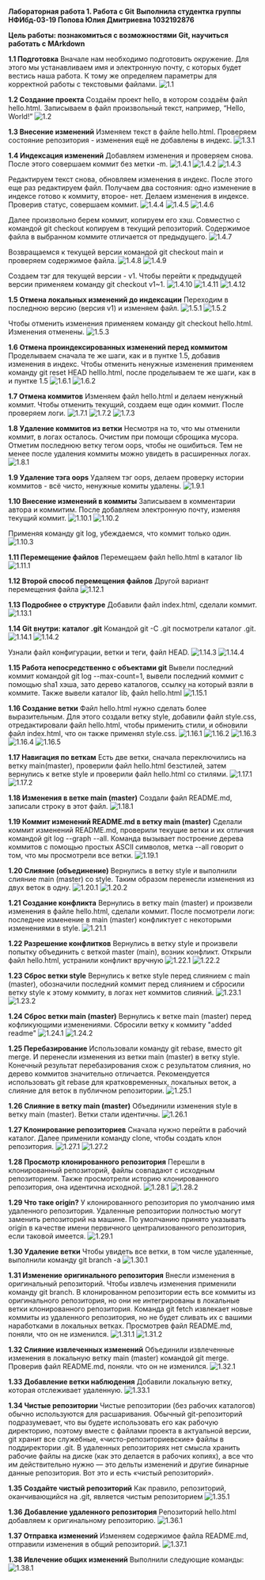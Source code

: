 **Лабораторная  работа 1. Работа с Git** 
**Выполнила студентка группы НФИбд-03-19 Попова Юлия Дмитриевна 1032192876** 

**Цель работы: познакомиться с возможностями Git, научиться работать с MArkdown**

**1.1 Подготовка** 
Вначале нам необходимо подготовить окружение. Для этого мы устанавливаем имя и электронную почту, с которых будет вестись наша работа. К тому же определяем параметры для корректной работы с текстовыми файлами.
![1.1](1.1.jpg "1_1")


**1.2 Создание проекта**
Создаём проект hello, в котором создаём файл hello.html. Записываем в файл произвольный текст, например, “Hello, World!”
![1.2](1.2.jpg "1_2")

**1.3 Внесение изменений**
Изменяем текст в файле hello.html. Проверяем состояние репозитория - изменения ещё не добавлены в индекс.
![1.3.1](1.3.jpg "1_3_1")


**1.4 Индексация изменений**
Добавляем изменения и проверяем снова. После этого совершаем коммит без метки -m.
![1.4.1](1.4.jpg "1_4_1")
![1.4.2](1.4.2.jpg "1_4_2")
![1.4.3](1.4.3jpg "1_4_3")

Редактируем текст снова, обновляем изменения в индекс. После этого еще раз редактируем файл. Получаем два состояния: одно изменение в индексе готово к коммиту, второе- нет. Делаем изменения в индексе. Проверив статус, совершаем коммит.
![1.4.4](1.4.4jpg "1_4_4")
![1.4.5](1.4.5.jpg "1_4_5")
![1.4.6](1.4.6.jpg "1_4_6")

Далее произвольно берем коммит, копируем его хэш. Совместно с командой git checkout копируем в текущий репозиторий. Содержимое файла в выбранном коммите отличается от предыдущего.
![1.4.7](1.4.6b.jpg "1_4_7")

Возвращаемся к текущей версии командой git checkout main и проверяем содержимое файла.
![1.4.8](1.4.7.jpg "1_4_8")
![1.4.9](1.4.8.jpg "1_4_9")

Создаем тэг для текущей версии - v1. Чтобы перейти к предыдущей версии применяем команду git checkout v1~1.
![1.4.10](1.4.8b.jpg "1_4_10")
![1.4.11](1.4.9.jpg "1_4_11")
![1.4.12](1.4.9b.jpg "1_4_12")

**1.5 Отмена локальных изменений до индексации**
Переходим в последнюю версию (версия v1) и изменяем файл.
![1.5.1](1.5.jpg "1_5_1")
![1.5.2](1.5.1.jpg "1_5_2")

Чтобы отменить изменения применяем команду git checkout hello.html. Изменения отменены.
![1.5.3](1.5.2.jpg "1_5_3")

**1.6 Отмена проиндексированных изменений перед коммитом**
Проделываем сначала те же шаги, как и в пунтке 1.5, добавив изменения в индекс. Чтобы отменить ненужные изменения применяем команду git reset HEAD helllo.html, после проделываем те же шаги, как в и пунтке 1.5
![1.6.1](1.6.jpg "1_6_1")
![1.6.2](1.6.1.jpg "1_6_2")

**1.7 Отмена коммитов**
Изменяем файл hello.html и делаем ненужный коммит. Чтобы отменить текущий, создаем еще один коммит. После проверяем логи.
![1.7.1](1.7.jpg "1_7_1")
![1.7.2](1.7.1.jpg "1_7_2")
![1.7.3](1.7.2.jpg "1_7_3")

**1.8 Удаление коммитов из ветки**
Несмотря на то, что мы отменили коммит, в логах осталось. Очистим при помощи сброщика мусора. Отметим последнюю ветку тегом oops, чтобы не ошибиться. Тем не менее после удаления коммиты можно увидеть в расширенных логах.
![1.8.1](1.8.jpg "1_8_1")

**1.9 Удаление тэга oops**
Удаляем тэг oops, делаем проверку истории коммитов - всё чисто, ненужные комиты удалены.
![1.9.1](1.9.1.jpg "1_9_1")

**1.10 Внесение изменений в коммиты**
Записываем в комментарии автора и коммитим. После добавляем электронную почту, изменяя текущий коммит.
![1.10.1](1.10.jpg "1_10_1")
![1.10.2](1.10.1.jpg "1_10_2")

Применяя команду git log, убеждаемся, что коммит только один.
![1.10.3](1.10.2.jpg "1_10_3")

**1.11 Перемещение файлов**
Перемещаем файл hello.html в каталог lib
![1.11.1](1.11.jpg "1_11_1")

**1.12 Второй способ перемещения файлов**
Другой вариант перемещения файла
![1.12.1](1.12.jpg "1_12_1")

**1.13 Подробнее о структуре**
Добавили файл index.html, сделали коммит.
![1.13.1](1.13.jpg "1_13_1")

**1.14 Git внутри: каталог .git**
Командой git -C .git посмотрели каталог .git.
![1.14.1](1.14.jpg "1_14_1")
![1.14.2](1.14.2.jpg "1_14_2")

Узнали файл конфигурации, ветки и теги, файл HEAD.
![1.14.3](1.14.3.jpg "1_14_3")
![1.14.4](1.14.4.jpg "1_14_4")

**1.15 Работа непосредственно с объектами git**
Вывели последний коммит командой git log --max-count=1, вывели последний коммит с помощью sha1 хэша, зато дерево каталогов, ссылку на который взяли в коммите. Также вывели каталог lib, файл hello.html
![1.15.1](1.15.jpg "1_15_1")

**1.16 Создание ветки**
Файл hello.html нужно сделать более выразительным. Для этого создали ветку style, добавили файл style.css, отредактировали файл hello.html, чтобы применить стили, и обновили файл index.html, что он также применял style.css.
![1.16.1](1.16.jpg "1_16_1")
![1.16.2](1.16.1.jpg "1_16_2")
![1.16.3](1.16.2.jpg "1_16_3")
![1.16.4](1.16.3.jpg "1_16_4")
![1.16.5](1.16.4.jpg "1_16_5")

**1.17 Навигация по веткам**
Есть две ветки, сначала переключились на ветку main(master), проверили файл hello.html безстилей, затем вернулись к ветке style и проверили файл hello.html со стилями.
![1.17.1](1.17.jpg "1_17_1")
![1.17.2](1.17.1.jpg "1_17_2")

**1.18 Изменения в ветке main (master)**
Создали файл README.md, записали строку в этот файл.
![1.18.1](1.18.jpg "1_18_1") 

**1.19 Коммит изменений README.md в ветку main (master)**
Сделали коммит изменений README.md, проверили текущие ветки и их отличия командой git log --graph --all. Команда вызывает построение дерева коммитов с помощью простых ASCII символов, метка --all говорит о том, что мы просмотрели все ветки.
![1.19.1](1.19.jpg "1_19_1")

**1.20 Слияние (объединение)**
Вернулись в ветку style и выполнили слияние main (master) co style. Таким образом перенесли изменения из двух веток в одну.
![1.20.1](1.20.jpg "1_20_1")
![1.20.2](1.20.1.jpg "1_20_2")

**1.21 Создание конфликта**
Вернулись в ветку main (master) и произвели изменения в файле hello.html, сделали коммит. После посмотрели логи: последнее изменение в main (master)  конфликтует с некоторыми изменениями в style.
![1.21.1](1.21.jpg "1_21_1")

**1.22 Разрешение конфлитков**
Вернулись в ветку style и произвели попытку объединить с веткой master (main), возник конфликт. Открыли файл hello.html, устранили конфликт вручную
![1.22.1](1.22.jpg "1_22_1")
![1.22.2](1.22.1.jpg "1_22_2")

**1.23 Сброс ветки style**
Вернулись к ветке style перед слиянием с main (master), обозначили последний коммит перед слиянием и сбросили ветку style к этому коммиту, в логах нет коммитов слияний.
![1.23.1](1.23.jpg "1_23_1")
![1.23.2](1.23.1.jpg "1_23_2")

**1.24 Сброс ветки main (master)**
Вернулись к ветке main (master) перед кофликующими изменениями. Сбросили ветку к коммиту "added readme"
![1.24.1](1.24.jpg "1_24_1")
![1.24.2](1.24.1.jpg "1_24_2") 

**1.25 Перебазирование**
Использовали команду git rebase, вместо git merge. И перенесли изменения из ветки main (master) в ветку style. Конечный результат перебазирования схож с результатом слияния, но дерево коммитов значительно отличается. Рекомендуется использовать git rebase для кратковременных, локальных веток, а слияние для веток в публичном репозитории.
![1.25.1](1.25.jpg "1_25_1")

**1.26 Слияние в ветку main (master)**
Объединили изменения style в ветку main (master). Ветки стали идентичны.
![1.26.1](1.26.jpg "1_26_1")

**1.27 Клонирование репозиториев**
Сначала нужно перейти в рабочий каталог. Далее применили команду clone, чтобы создать клон репозитория.
![1.27.1](1.27.1.jpg "1_27_1")
![1.27.2](1.27.2.jpg "1_27_2")

**1.28 Просмотр клонированного репозитория**
Перешли в клонированный репозиторий, файлы совпадают с исходным репозиторием. Также просмотрели историю клонированного репозитория, она идентична исходной.
![1.28.1](1.28.jpg "1_28_1")
![1.28.2](1.28.1.jpg "1_28_2")

**1.29 Что таке origin?**
У клонированного репозитория по умолчанию имя удаленного репозитория. 
Удаленные репозитории полностью могут заменить репозиторий на машине. По умолчанию принято указывать origin в качестве имени первичного централизованного репозитория, если таковой имеется.
![1.29.1](1.29.jpg "1_29_1")

**1.30 Удаление ветки**
Чтобы увидеть все ветки, в том числе удаленные, выполнили команду git branch -a
![1.30.1](1.30.jpg "1_30_1")

**1.31 Изменение оригинального репозитория**
Внесли изменения в оригинальный репозиторий. Чтобы извлечь изменения применили команду git branch. В клонированном репозитории есть все коммиты из оригинального репозитория, но они не интегрированы в локальные ветки клонированного репозитория. Команда git fetch извлекает новые коммиты из удаленного репозитория, но не будет сливать их с вашими наработками в локальных ветках. Просмотрев файл README.md, поняли, что он не изменился.
![1.31.1](1.31.jpg "1_31_1")
![1.31.2](1.31.1.jpg "1_31_2")

**1.32 Слияние извлеченных изменений**
Объединили извлеченные изменения в локальную ветку main (master) командой git merge. Проверив файл README.md, поняли. что он не изменился.
![1.32.1](1.32.jpg "1_32_1")

**1.33 Добавление ветки наблюдения**
Добавили локальную ветку, которая отслеживает удаленную.
![1.33.1](1.33.jpg "1_33_1")

**1.34 Чистые репозитории**
Чистые репозитории (без рабочих каталогов) обычно используются для расшаривания. Обычный git-репозиторий подразумевает, что вы будете использовать
его как рабочую директорию, поэтому вместе с файлами проекта в актуальной
версии, git хранит все служебные, «чисто-репозиториевские» файлы в поддиректории .git. В удаленных репозиториях нет смысла хранить рабочие файлы на диске
(как это делается в рабочих копиях), а все что им действительно нужно — это дельты изменений и другие бинарные данные репозитория. Вот это и есть «чистый
репозиторий».

**1.35 Создайте чистый репозиторий**
Как правило, репозиторий, оканчивающийся на .git, является чистым репозиторием
![1.35.1](1.35.jpg "1_35_1")

**1.36 Добавление удаленного репозитория**
Репозиторий hello.html добавляем к оригинальному репозиторию.
![1.36.1](1.36.jpg "1_36_1")

**1.37 Отправка изменений**
Изменяем содержимое файла README.md, отправили изменения в общий репозиторий.
![1.37.1](1.37.jpg "1_37_1")

**1.38 Ивлечение общих изменений**
Выполнили следующие команды:
![1.38.1](1.38.jpg "1_38_1")









































































































